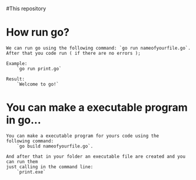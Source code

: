 #This repository 


# How run go?

    We can run go using the following command: `go run nameofyourfile.go`.
    After that you code run ( if there are no errors );

    Example:
        `go run print.go`

    Result:
        `Welcome to go!`


# You can make a executable program in go...

    You can make a executable program for yours code using the
    following command:
        `go build nameofyourfile.go`.
    
    And after that in your folder an executable file are created and you can run them
    just calling in the command line:
        `print.exe`
        